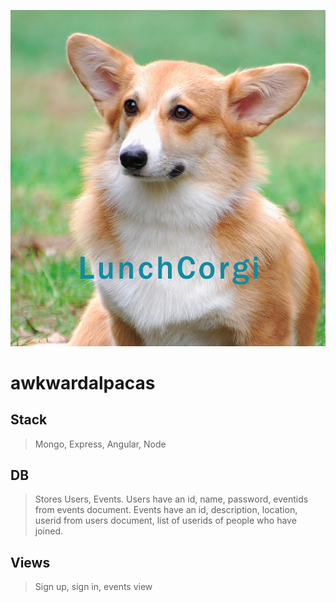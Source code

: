 ![lunchcorgi](/lunchcorgi.jpg)

# awkwardalpacas
 ## Stack ##
 > Mongo, Express, Angular, Node
 
 ## DB ##
 > Stores Users, Events. Users have an id, name, password, eventids from events document. Events have an id, description, location, userid from users document, list of userids of people who have joined.
 
 ## Views ##
 > Sign up, sign in, events view
